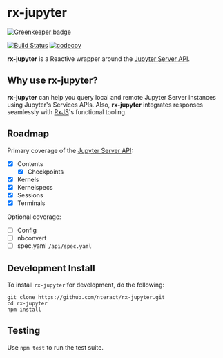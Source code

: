 # rx-jupyter

[![Greenkeeper badge](https://badges.greenkeeper.io/nteract/rx-jupyter.svg)](https://greenkeeper.io/)

[![Build Status](https://travis-ci.org/nteract/rx-jupyter.svg?branch=master)](https://travis-ci.org/nteract/rx-jupyter)
[![codecov](https://codecov.io/gh/nteract/rx-jupyter/branch/master/graph/badge.svg)](https://codecov.io/gh/nteract/rx-jupyter)

**rx-jupyter** is a Reactive wrapper around the [Jupyter Server API].

## Why use rx-jupyter?

**rx-jupyter** can help you query local and remote Jupyter Server instances
using Jupyter's Services APIs. Also, **rx-jupyter** integrates responses
seamlessly with [RxJS]'s functional tooling.

## Roadmap

Primary coverage of the [Jupyter Server API]:

* [X] Contents
  * [X] Checkpoints
* [X] Kernels
* [X] Kernelspecs
* [X] Sessions
* [X] Terminals

Optional coverage:

* [ ] Config
* [ ] nbconvert
* [ ] spec.yaml `/api/spec.yaml`

## Development Install

To install `rx-jupyter` for development, do the following:

```
git clone https://github.com/nteract/rx-jupyter.git
cd rx-jupyter
npm install
```
## Testing

Use `npm test` to run the test suite.


[Jupyter Server API]: http://jupyter-api.surge.sh/
[RxJS]: http://reactivex.io
